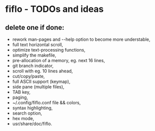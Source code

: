 # fiflo - TODOs and ideas
## delete one if done:
- rework man-pages and --help option to become more understable,
- full text horizontal scroll,
- optimize text-processing functions,
- simplify the makefile,
- pre-allocation of a memory, eg. next 16 lines,
- git branch indicator,
- scroll with eg. 10 lines ahead,
- cut/copy/paste,
- full ASCII support (keymap),
- side pane (multiple files),
- TAB key,
- paging,
- ~/.config/fiflo.conf file && colors,
- syntax highlighting,
- search option,
- hex mode,
- usr/share/doc/fiflo.
